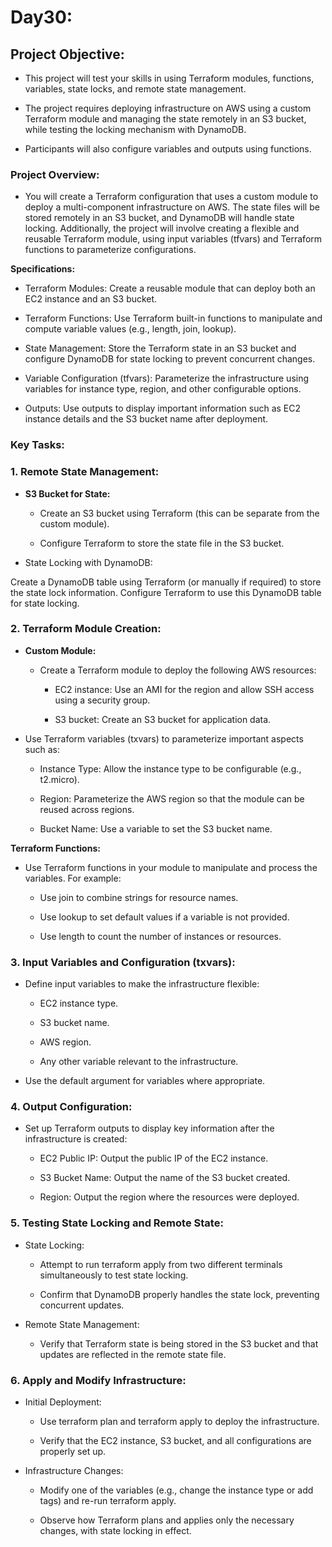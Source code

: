 # Day30: 


## Project Objective:

+ This project will test your skills in using Terraform modules, functions, variables, state locks, and remote state management. 

+ The project requires deploying infrastructure on AWS using a custom Terraform module and managing the state remotely in an S3 bucket, while testing the locking mechanism with DynamoDB. 

+ Participants will also configure variables and outputs using functions.

### Project Overview:


+ You will create a Terraform configuration that uses a custom module to deploy a multi-component infrastructure on AWS. The state files will be stored remotely in an S3 bucket, and DynamoDB will handle state locking. Additionally, the project will involve creating a flexible and reusable Terraform module, using input variables (tfvars) and Terraform functions to parameterize configurations.

**Specifications:**

+ Terraform Modules: Create a reusable module that can deploy both an EC2 instance and an S3 bucket.

+ Terraform Functions: Use Terraform built-in functions to manipulate and compute variable values (e.g., length, join, lookup).

+ State Management: Store the Terraform state in an S3 bucket and configure DynamoDB for state locking to prevent concurrent changes.

+ Variable Configuration (tfvars): Parameterize the infrastructure using variables for instance type, region, and other configurable options.

+ Outputs: Use outputs to display important information such as EC2 instance details and the S3 bucket name after deployment.

### Key Tasks:

### 1. Remote State Management:

+ **S3 Bucket for State:**

    + Create an S3 bucket using Terraform (this can be separate from the custom module).

    + Configure Terraform to store the state file in the S3 bucket.

+ State Locking with DynamoDB:

Create a DynamoDB table using Terraform (or manually if required) to store the state lock information.
Configure Terraform to use this DynamoDB table for state locking.



### 2. Terraform Module Creation:

+ **Custom Module:**

    + Create a Terraform module to deploy the following AWS resources:

        + EC2 instance: Use an AMI for the region and allow SSH access using a security group.

        + S3 bucket: Create an S3 bucket for application data.



+ Use Terraform variables (txvars) to parameterize important aspects such as:
    
    + Instance Type: Allow the instance type to be configurable (e.g., t2.micro).
    
    + Region: Parameterize the AWS region so that the module can be reused across regions.
    
    + Bucket Name: Use a variable to set the S3 bucket name.



**Terraform Functions:**

+ Use Terraform functions in your module to manipulate and process the variables. For example:
    
    + Use join to combine strings for resource names.
    
    + Use lookup to set default values if a variable is not provided.
    
    + Use length to count the number of instances or resources.


### 3. Input Variables and Configuration (txvars):
+ Define input variables to make the infrastructure flexible:
    
    + EC2 instance type.
    
    + S3 bucket name.
    
    + AWS region.
    
    + Any other variable relevant to the infrastructure.

+ Use the default argument for variables where appropriate.



### 4. Output Configuration:

+ Set up Terraform outputs to display key information after the infrastructure is created:
    
    + EC2 Public IP: Output the public IP of the EC2 instance.

 
    + S3 Bucket Name: Output the name of the S3 bucket created.

    
    + Region: Output the region where the resources were deployed.

### 5. Testing State Locking and Remote State:

+ State Locking:
    
    + Attempt to run terraform apply from two different terminals simultaneously to test state locking.
    
    + Confirm that DynamoDB properly handles the state lock, preventing concurrent updates.


+ Remote State Management:

    + Verify that Terraform state is being stored in the S3 bucket and that updates are reflected in the remote state file.





### 6. Apply and Modify Infrastructure:

+ Initial Deployment:
    
    + Use terraform plan and terraform apply to deploy the infrastructure.
    
    + Verify that the EC2 instance, S3 bucket, and all configurations are properly set up.


+ Infrastructure Changes:
    
    + Modify one of the variables (e.g., change the instance type or add tags) and re-run terraform apply.
    
    + Observe how Terraform plans and applies only the necessary changes, with state locking in effect.

